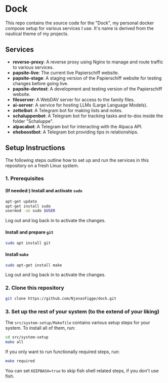 
# Dock

This repo contains the source code for the "Dock", my personal docker compose setup for various services I use.
It's name is derived from the nautical theme of my projects.

## Services

- **reverse-proxy**: A reverse proxy using Nginx to manage and route traffic to various services.
- **papsite-live**: The current live Papierschiff website.
- **papsite-stage**: A staging version of the Papierschiff website for testing changes before going live.
- **papsite-devtest**: A development and testing version of the Papierschiff website.
- **fileserver**: A WebDAV server for access to the family files.
- **ai-server**: A service for hosting LLMs (Large Language Models).
- **zettelbot**: A Telegram bot for making lists and notes.
- **schaluppenbot**: A Telegram bot for tracking tasks and to-dos inside the folder "Schaluppe".
- **alpacabot**: A Telegram bot for interacting with the Alpaca API.
- **eheboostbot**: A Telegram bot providing tips in relationships.

## Setup Instructions

The following steps outline how to set up and run the services in this repository on a fresh Linux system.

### 1. Prerequisites

#### (If needed:) Install and activate `sudo`

```bash
apt-get update
apt-get install sudo
usermod -aG sudo $USER
```

Log out and log back in to activate the changes.

#### Install and prepare `git`

```bash
sudo apt install git
```

#### Install `make`

```bash
sudo apt-get install make
```

Log out and log back in to activate the changes.

### 2. Clone this repository

```bash
git clone https://github.com/NjonasFigge/dock.git 
```

### 3. Set up the rest of your system (to the extend of your liking)

The `src/system-setup/Makefile` contains various setup steps for your system. To install all of them, run:

```bash
cd src/system-setup
make all
```

If you only want to run functionally required steps, run:

```bash
make required
```

You can set `KEEPBASH=true` to skip fish shell related steps, if you don't use fish.
